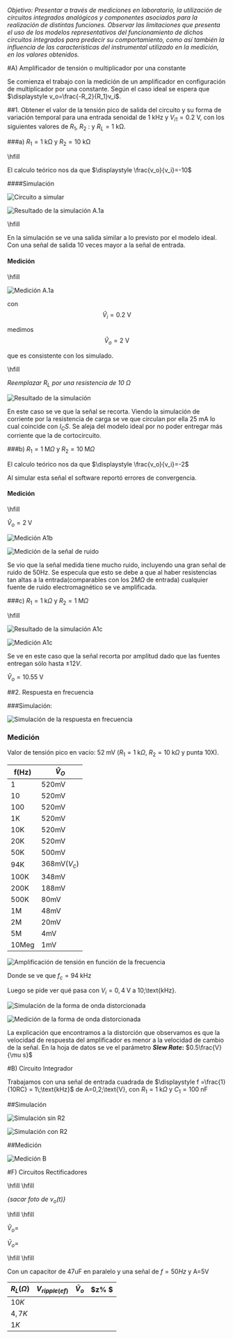 *Objetivo: Presentar a través de mediciones en laboratorio, la utilización de circuitos integrados analógicos y componentes asociados para la realización de distintas funciones. Observar las limitaciones que presenta el uso de los modelos representativos del funcionamiento de dichos circuitos integrados para predecir su comportamiento, como así también la influencia de las características del instrumental utilizado en la medición, en los valores obtenidos.*

#A) Amplificador de tensión o multiplicador por una constante

Se comienza el trabajo con la medición de un amplificador en configuración de multiplicador por una constante. Según el caso ideal se espera que $\displaystyle v_o=\frac{-R_2}{R_1}v_i$. 


##1. Obtener el valor de la tensión pico de salida del circuito y su forma de variación temporal para una entrada senoidal de $\SI {1}{\kilo\hertz}$ y $V_{i1} = \SI{0,2}{\volt}$, con los siguientes valores de $R_1$, $R_2$ : y $R_L = \SI{1}{\kilo\ohm}$. 

###a)	$R_1 = \SI{1}{\kilo \ohm}$ y $R_2 = \SI{10}{\kilo \ohm}$
		
\hfill

El calculo teórico nos da que $\displaystyle \frac{v_o}{v_i}=-10$

####Simulación

![Circuito a simular](img/CsimA1.png)

![Resultado de la simulación A.1a](img/SimA1a.png)

\hfill

En la simulación se ve una salida similar a lo previsto por el modelo ideal. Con una señal de salida 10 veces mayor a la señal de entrada.

#### Medición

\hfill

![Medición A.1a](img/A1a.jpeg)

con $$\hat{V}_i = \SI{0,2}{\volt}$$

medimos $$\hat{V}_o = \SI{2}{\volt}$$

que es consistente con los simulado.

\hfill

*Reemplazar $R_L$ por una resistencia de $\SI{10}{\ohm}$*

![Resultado de la simulación](img/SimA110.png)

En este caso se ve que la señal se recorta. Viendo la simulación de corriente por la resistencia de carga se ve que circulan por ella $\SI{25}{\milli \ampere}$ lo cual coincide con $I_CS$. Se aleja del modelo ideal por no poder entregar más corriente que la de cortocircuito.

###b)  $R_1 = 1\;\text{M}\Omega$ y $R_2 = 10\;\text{M}\Omega$

El calculo teórico nos da que $\displaystyle \frac{v_o}{v_i}=-2$
        
Al simular esta señal el software reportó errores de convergencia.

#### Medición

\hfill

$\hat{V}_o = 2\;\text{V}$

![Medición A1b](img/A1b.jpeg)

![Medición de la señal de ruido](img/A1bb.jpeg)

Se vio que la señal medida tiene mucho ruido, incluyendo una gran señal de ruido de 50Hz. Se especula que esto se debe a que al haber resistencias tan altas a la entrada(comparables con los $2M\Omega$ de entrada) cualquier fuente de ruido electromagnético se ve amplificada.

###c)  $R_1 = 1\;\text{k}\Omega$ y $R_2 = 1\;\text{M}\Omega$

\hfill

![Resultado de la simulación A1c](img/SimA1c.png)

![Medición A1c](img/A1c.jpeg)

Se ve en este caso que la señal recorta por amplitud dado que las fuentes entregan sólo hasta $±12V$.

$\hat{V}_o =10.55\;\text{V}$


##2. Respuesta en frecuencia

###Simulación:

![Simulación de la respuesta en frecuencia](img/SimA2.png)

### Medición

Valor de tensión pico en vacío: $52\;\text{mV}$	($R_1 = 1\;\text{k}\Omega$, $R_2 = 10\;\text{k}\Omega$ y punta 10X).


|f(Hz)|  $\hat{V}_O$|
|-----|-------------|
|    1|        520mV|
|   10|        520mV|
|  100|        520mV|
|   1K|        520mV|
|  10K|        520mV|
|  20K|        520mV|
|  50K|        500mV| 
|  94K| 368mV($V_c$)|
| 100K|        348mV|
| 200K|        188mV|
| 500K|         80mV|
|   1M|         48mV|
|   2M|         20mV|
|   5M|          4mV|
|10Meg|          1mV|


![Amplificación de tensión en función de la frecuencia](img/plotdefrecuencias.png)

Donde se ve que $f_c=94\;\text{kHz}$


Luego se pide ver qué pasa con $V_i=0,4\;\text{V}$ a 10\;\text{kHz}.

![Simulación de la forma de onda distorcionada](img/SimA2b.png)

![Medición de la forma de onda distorcionada](img/A2b.jpeg)

La explicación que encontramos a la distorción que observamos es que la velocidad de respuesta del amplificador es menor a la velocidad de cambio de la señal. En la hoja de datos se ve el parámetro ***Slew Rate*:** $0.5\frac{V}{\mu s}$



#B) Circuito Integrador


Trabajamos con una señal de entrada cuadrada de $\displaystyle f =\frac{1}{10RC} = 1\;\text{kHz}$ de A=0,2\;\text{V}, con $R_1=1\;\text{k}\Omega$ y $C_1 = 100 \;\text{nF}$

##Simulación

![Simulación sin R2](img/SimB.png)

![Simulación con R2](img/SimB2.png)

##Medición

![Medición B](img/B)


#F) Circuitos Rectificadores

\hfill
\hfill

*{sacar foto de $v_o (t)$}*

\hfill
\hfill

$\hat{V}_o=$

$\bar{V}_o=$

\hfill
\hfill

Con un capacitor de 47uF en paralelo y una señal de $f=50Hz$ y A=5V

|$R_L(\Omega)$ | $V_{ripple(ef)}$ | $\bar{V}_o$ | $z\% $|
|-|-|-|-|
|$10K$| | | |
|$4,7K$ | | | |
|$1K$| | | |
